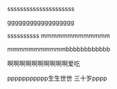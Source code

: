 sssssssssssssssssssss

gggggggggggggggggg

ssssssssss
mmmmmmmmmmmmm

mmmmmmmmmmmbbbbbbbbbbbb

啊啊啊啊啊啊啊啊啊啊爱吃

ppppppppppp生生世世
三十岁pppp

